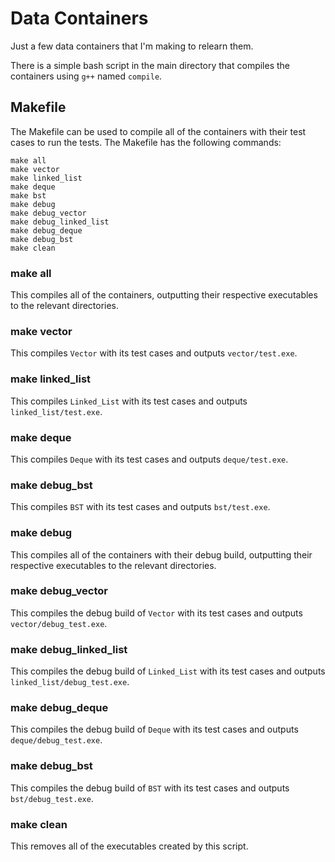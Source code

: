 # Data Containers

Just a few data containers that I'm making to relearn them.

There is a simple bash script in the main directory that compiles the containers using `g++` named `compile`.

## Makefile

The Makefile can be used to compile all of the containers with their test cases to run the tests. The Makefile has the following commands:

```
make all
make vector
make linked_list
make deque
make bst
make debug
make debug_vector
make debug_linked_list
make debug_deque
make debug_bst
make clean
```

### make all

This compiles all of the containers, outputting their respective executables to the relevant directories.

### make vector

This compiles `Vector` with its test cases and outputs `vector/test.exe`.

### make linked_list

This compiles `Linked_List` with its test cases and outputs `linked_list/test.exe`.

### make deque

This compiles `Deque` with its test cases and outputs `deque/test.exe`.

### make debug_bst

This compiles `BST` with its test cases and outputs `bst/test.exe`.

### make debug

This compiles all of the containers with their debug build, outputting their respective executables to the relevant directories.

### make debug_vector

This compiles the debug build of `Vector` with its test cases and outputs `vector/debug_test.exe`.

### make debug_linked_list

This compiles the debug build of `Linked_List` with its test cases and outputs `linked_list/debug_test.exe`.

### make debug_deque

This compiles the debug build of `Deque` with its test cases and outputs `deque/debug_test.exe`.

### make debug_bst

This compiles the debug build of `BST` with its test cases and outputs `bst/debug_test.exe`.

### make clean

This removes all of the executables created by this script.